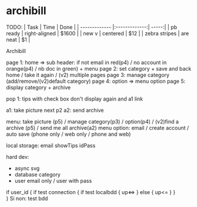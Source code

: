 archibill
=========

TODO:
| Task        | Time           | Done  |
| ------------- |:-------------:| -----:|
| pb ready     | right-aligned | $1600 |
| new v      | centered      |   $12 |
| zebra stripes | are neat      |    $1 |

Archibill

page 1: home => sub header: if not email in red(p4) / no account in orange(p4) / nb doc in green) + menu
page 2: set category + save and back home / take it again / (v2) multiple pages
page 3: manage category (add/remove/(v2)default category)
page 4: option => menu option
page 5: display category + archive

pop 1: tips with check box don't display again and a1 link 

a1: take picture next p2
a2: send archive

menu: take picture (p5) / manage category(p3) / option(p4) / (v2)find a archive (p5) / send me all archive(a2)
menu option: email / create account / auto save (phone only / web only / phone and web)

local storage:
email
showTips
idPass

hard dev: 
- async svg
- database category
- user email only / user with pass

if user_id {
	if test connection {
		if test localbdd {
			up<=>
		} else {
			up<=
		}
	}	
}
Si non:
test bdd
